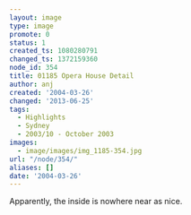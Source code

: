```yaml
---
layout: image
type: image
promote: 0
status: 1
created_ts: 1080280791
changed_ts: 1372159360
node_id: 354
title: 01185 Opera House Detail
author: anj
created: '2004-03-26'
changed: '2013-06-25'
tags:
  - Highlights
  - Sydney
  - 2003/10 - October 2003
images:
  - image/images/img_1185-354.jpg
url: "/node/354/"
aliases: []
date: '2004-03-26'
---
```

Apparently, the inside is nowhere near as nice.
